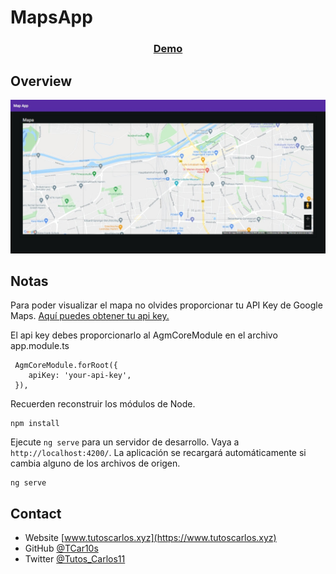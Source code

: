 # MapsApp

<div align="center">
  <h3>
    <a href="https://ng-map-app.netlify.app/" target="_blank">
      Demo
    </a>
  </h3>
</div>

## Overview

![screenshot](https://raw.githubusercontent.com/TCar10s/ng-app-map/main/src/assets/img/screenshot-desktop.jpeg)

## Notas

Para poder visualizar el mapa no olvides proporcionar tu API Key de Google Maps.
<a href="https://developers.google.com/maps/documentation/javascript/get-api-key?hl=en#key" target="_blank">
     Aquí puedes obtener tu api key.
</a>

El api key debes proporcionarlo al AgmCoreModule en el archivo app.module.ts
```
 AgmCoreModule.forRoot({
    apiKey: 'your-api-key',
 }),
```

Recuerden reconstruir los módulos de Node.

```
npm install
```

Ejecute `ng serve` para un servidor de desarrollo. Vaya a `http://localhost:4200/`. La aplicación se recargará automáticamente si cambia alguno de los archivos de origen.

```
ng serve
```

## Contact

- Website [www.tutoscarlos.xyz](https://www.tutoscarlos.xyz)
- GitHub [@TCar10s](https://https://github.com/TCar10s)
- Twitter [@Tutos_Carlos11](https://twitter.com/Tutos_Carlos11)
